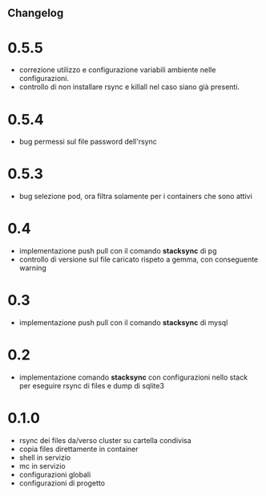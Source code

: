 ## Changelog

# 0.5.5
- correzione utilizzo e configurazione variabili ambiente nelle configurazioni.
- controllo di non installare rsync e killall nel caso siano già presenti.

# 0.5.4
- bug permessi sul file password dell'rsync

# 0.5.3
- bug selezione pod, ora filtra solamente per i containers che sono attivi 

# 0.4
- implementazione push pull con il comando **stacksync** di pg
- controllo di versione sul file caricato rispeto a gemma, con conseguente warning 

# 0.3
- implementazione push pull con il comando **stacksync** di mysql

# 0.2
- implementazione comando **stacksync** con configurazioni nello stack per eseguire rsync di files e dump di sqlite3

# 0.1.0
- rsync dei files da/verso cluster su cartella condivisa
- copia files direttamente in container
- shell in servizio
- mc in servizio
- configurazioni globali
- configurazioni di progetto

